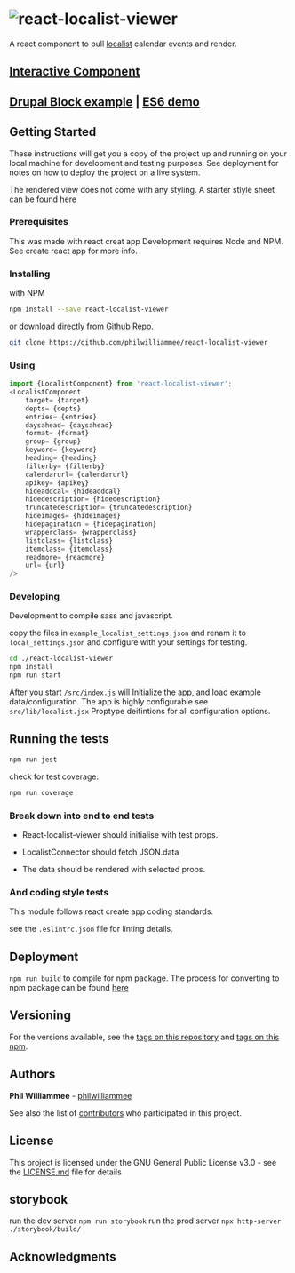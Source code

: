 # ![react-localist-viewer](https://user-images.githubusercontent.com/4685094/114267665-0ff41f80-99cb-11eb-8d96-6df7abaceb59.png) 

A react component to pull [localist](https://developer.localist.com/doc/api#event-list) calendar events and render.

## [Interactive Component](https://philwilliammee.github.io/react-localist-viewer/?path=/story/react-localist-viewer-introduction--page)

## [Drupal Block example](https://cu-communityapps.github.io/CD_cwd_events/src/app/index.html)  |  [ES6 demo](https://philwilliammee.github.io/localist-viewer/docs/)

## Getting Started

These instructions will get you a copy of the project up and running on your local machine for development and testing purposes. See deployment for notes on how to deploy the project on a live system.

The rendered view does not come with any styling. A starter stlyle sheet can be found [here](https://philwilliammee.github.io/localist-viewer/docs/style.css)

### Prerequisites

This was made with react creat app Development requires Node and NPM. See create react app for more info.

### Installing

with NPM

```bash
npm install --save react-localist-viewer
```

or download directly from [Github Repo](https://github.com/philwilliammee/react-localist-viewer).

```bash
git clone https://github.com/philwilliammee/react-localist-viewer
```

### Using

```js
import {LocalistComponent} from 'react-localist-viewer';
<LocalistComponent
    target= {target}
    depts= {depts}
    entries= {entries}
    daysahead= {daysahead}
    format= {format}
    group= {group}
    keyword= {keyword}
    heading= {heading}
    filterby= {filterby}
    calendarurl= {calendarurl}
    apikey= {apikey}
    hideaddcal= {hideaddcal}
    hidedescription= {hidedescription}
    truncatedescription= {truncatedescription}
    hideimages= {hideimages}
    hidepagination = {hidepagination}
    wrapperclass= {wrapperclass}
    listclass= {listclass}
    itemclass= {itemclass}
    readmore= {readmore}
    url= {url}
/>
```

### Developing

Development to compile sass and javascript.

copy the files in `example_localist_settings.json` and renam it to `local_settings.json` and configure with your settings for testing.

```bash
cd ./react-localist-viewer
npm install
npm run start
```

After you start
`/src/index.js` will Initialize the app, and load example data/configuration. The app is highly configurable see `src/lib/localist.jsx` Proptype deifintions for all configuration options.

## Running the tests

```bash
npm run jest
```

check for test coverage:

```bash
npm run coverage
```

### Break down into end to end tests

- React-localist-viewer should initialise with test props.

- LocalistConnector should fetch JSON.data

- The data should be rendered with selected props.

### And coding style tests

This module follows react create app coding standards.

see the `.eslintrc.json` file for linting details.

## Deployment

`npm run build` to compile for npm package. The process for converting to npm package can be found [here](https://www.npmjs.com/package/create-component-lib)

## Versioning

For the versions available, see the [tags on this repository](https://github.com/philwilliammee/react-localist-viewer/tags) and [tags on this npm](https://www.npmjs.com/package/react-localist-viewer).

## Authors

**Phil Williammee** - [philwilliammee](https://github.com/philwilliammee)

See also the list of [contributors](https://github.com/philwilliammee/react-localist-viewer/graphs/contributors) who participated in this project.

## License

This project is licensed under the GNU General Public License v3.0 - see the [LICENSE.md](https://github.com/philwilliammee/react-localist-viewer/blob/master/LICENSE) file for details

## storybook

run the dev server `npm run storybook`
run the prod server `npx http-server ./storybook/build/`

## Acknowledgments
